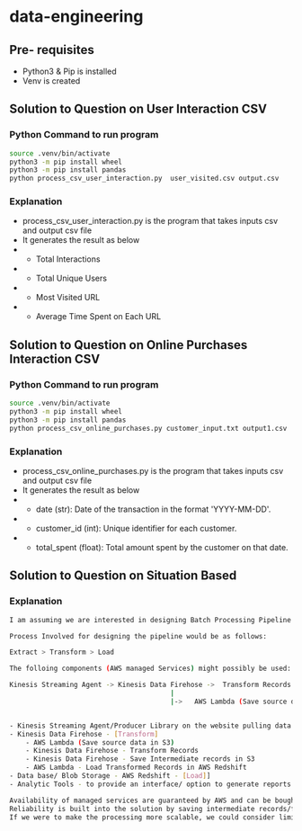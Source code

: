# data-engineering

## Pre- requisites
- Python3 & Pip is installed
- Venv is created

## Solution to Question on User Interaction CSV

### Python Command to run program
``` bash
source .venv/bin/activate
python3 -m pip install wheel
python3 -m pip install pandas
python process_csv_user_interaction.py  user_visited.csv output.csv
```

### Explanation
- process_csv_user_interaction.py is the program that takes inputs csv and output csv file
- It generates the result as below
- - Total Interactions
- - Total Unique Users
- - Most Visited URL
- - Average Time Spent on Each URL

## Solution to Question on Online Purchases Interaction CSV

### Python Command to run program
``` bash
source .venv/bin/activate
python3 -m pip install wheel
python3 -m pip install pandas
python process_csv_online_purchases.py customer_input.txt output1.csv 
```

### Explanation
- process_csv_online_purchases.py is the program that takes inputs csv and output csv file
- It generates the result as below
- - date (str): Date of the transaction in the format 'YYYY-MM-DD'.
- - customer_id (int): Unique identifier for each customer.
- - total_spent (float): Total amount spent by the customer on that date.

## Solution to Question on Situation Based

### Explanation
``` bash
I am assuming we are interested in designing Batch Processing Pipeline

Process Involved for designing the pipeline would be as follows:

Extract > Transform > Load

The folloing components (AWS managed Services) might possibly be used:

Kinesis Streaming Agent -> Kinesis Data Firehose ->  Transform Records -> Save Intermediate records in S3 -> AWS Lamdba -> AWS Redshift 
                                        |
                                        |->   AWS Lambda (Save source data in S3)


- Kinesis Streaming Agent/Producer Library on the website pulling data from database & pushing to Kinesis Streams/Data Firehose [Extract]
- Kinesis Data Firehose - [Transform]
    - AWS Lambda (Save source data in S3) 
    - Kinesis Data Firehose - Transform Records  
    - Kinesis Data Firehose - Save Intermediate records in S3 
    - AWS Lambda - Load Transformed Records in AWS Redshift 
- Data base/ Blob Storage - AWS Redshift - [Load]]
- Analytic Tools - to provide an interface/ option to generate reports by providing queries to view analytics data and derive insights

Availability of managed services are guaranteed by AWS and can be bought as desired (across diff datacenter/availability zones)
Reliability is built into the solution by saving intermediate records/failed transformed records in S3
If we were to make the processing more scalable, we could consider limiting the size of batch data at the source and process them. Also we could increase instances of Fire Hose Service/S3 Bucket for parallel processing of data.

```

